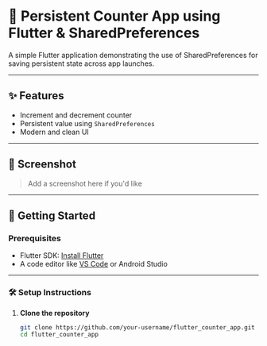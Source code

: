 # 📱 Persistent Counter App using Flutter & SharedPreferences

A simple Flutter application demonstrating the use of SharedPreferences for saving persistent state across app launches.

---

## ✨ Features

- Increment and decrement counter
- Persistent value using `SharedPreferences`
- Modern and clean UI

---

## 📸 Screenshot

> Add a screenshot here if you'd like

---

## 🚀 Getting Started

### Prerequisites

- Flutter SDK: [Install Flutter](https://docs.flutter.dev/get-started/install)
- A code editor like [VS Code](https://code.visualstudio.com/) or Android Studio

---

### 🛠️ Setup Instructions

1. **Clone the repository**
   ```bash
   git clone https://github.com/your-username/flutter_counter_app.git
   cd flutter_counter_app
